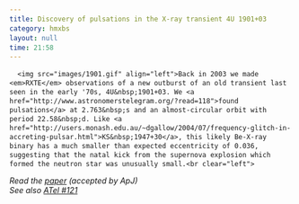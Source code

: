 ```yaml
---
title: Discovery of pulsations in the X-ray transient 4U 1901+03
category: hmxbs
layout: null
time: 21:58
---
```

<!-- converted from blosxom format post by dkg 22.1.2022 -->
<!-- created by convert.pl on Tue Jan 31 00:23:13 EST 2012 -->
<!-- converted from ../2005/06/discovery-of-pulsations-in-x-ray.html -->
<!-- Post timestamp Saturday, June 11, 2005 5:58 AM -->
<!-- touch -t 20050611558 -->
<!-- Labels: 2005, papers, pulsars -->
      <img src="images/1901.gif" align="left">Back in 2003 we made <em>RXTE</em> observations of a new outburst of an old transient last seen in the early '70s, 4U&nbsp;1901+03. We <a href="http://www.astronomerstelegram.org/?read=118">found pulsations</a> at 2.763&nbsp;s and an almost-circular orbit with period 22.58&nbsp;d. Like <a href="http://users.monash.edu.au/~dgallow/2004/07/frequency-glitch-in-accreting-pulsar.html">KS&nbsp;1947+30</a>, this likely Be-X-ray binary has a much smaller than expected eccentricity of 0.036, suggesting that the natal kick from the supernova explosion which formed the neutron star was unusually small.<br clear="left">
<em>Read the <a href="http://arXiv.org/abs/astro-ph/0506247">paper</a> (accepted by ApJ)<br>
See also <a href="http://www.astronomerstelegram.org/?read=121">ATel #121</a></em>
